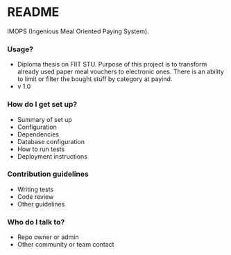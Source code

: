 # README #

IMOPS (Ingenious Meal Oriented Paying System).

### Usage? ###

* Diploma thesis on FIIT STU. Purpose of this project is to transform already used paper meal vouchers to electronic ones. There is an ability to limit or filter the bought stuff by category at payind.
* v 1.0

### How do I get set up? ###

* Summary of set up
* Configuration
* Dependencies
* Database configuration
* How to run tests
* Deployment instructions

### Contribution guidelines ###

* Writing tests
* Code review
* Other guidelines

### Who do I talk to? ###

* Repo owner or admin
* Other community or team contact